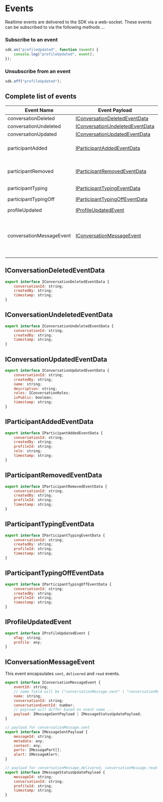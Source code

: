 # Events

Realtime events are delivered to the SDK via a web-socket. These events can be subscribed to via the following methods ...

### Subscribe to an event
```javascript
sdk.on("profileUpdated", function (event) {
    console.log("profileUpdated", event);
});
```

### Unsubscribe from an event
```javascript
sdk.off("profileUpdated");
```

## Complete list of events


| Event Name | Event Payload | Description |
| ---------- | ------------- | ----------- |
| conversationDeleted | [IConversationDeletedEventData](#iconversationdeletedeventdata) |  Sent when a conversation is deleted
| conversationUndeleted | [IConversationUndeletedEventData](#iconversationundeletedeventdata) |  Sent when a conversation is undeleted
| conversationUpdated | [IConversationUpdatedEventData](#iconversationupdatedeventdata) |  Sent when a conversation is updated
| participantAdded | [IParticipantAddedEventData](#iparticipantaddedeventdata) | Sent when a participant is added to a conversation. When a conversation is created, this event will also fire with the owner's profileId.
| participantRemoved | [IParticipantRemovedEventData](#iparticipantremovedeventdata) |  Sent when a participant is removed to a conversation. App needs to check whether the participant is the current user and locally remove the conversation from the UI.
| participantTyping | [IParticipantTypingEventData](#iparticipanttypingeventdata) | Sent when a participant is typing in a conversation
| participantTypingOff | [IParticipantTypingOffEventData](#iparticipanttypingoffeventdata) | Sent when a participant has stopped typing in a conversation
| profileUpdated | [IProfileUpdatedEvent](#iprofileupdatedevent) | Sent when a user's profile is updated  
| conversationMessageEvent | [IConversationMessageEvent](#iconversationmessageevent) | This event is sent for all conversation message related activity. It encapsulates the `sent`, `delivered` and `read` events. It is defined like this so you can handle web-socket conversation message events and events requested from  `sdk.services.appMessaging.getConversationEvents()` seamlessly.





## IConversationDeletedEventData
```javascript
export interface IConversationDeletedEventData {
    conversationId: string;
    createdBy: string;
    timestamp: string;
}      
```

## IConversationUndeletedEventData
```javascript
export interface IConversationUndeletedEventData {
    conversationId: string;
    createdBy: string;
    timestamp: string;
}      
```

## IConversationUpdatedEventData
```javascript
export interface IConversationUpdatedEventData {
    conversationId: string;
    createdBy: string;
    name: string;
    description: string;
    roles: IConversationRoles;
    isPublic: boolean;
    timestamp: string;
}      
```

## IParticipantAddedEventData
```javascript
export interface IParticipantAddedEventData {
    conversationId: string;
    createdBy: string;
    profileId: string;
    role: string;
    timestamp: string;
}
```

## IParticipantRemovedEventData
```javascript
export interface IParticipantRemovedEventData {
    conversationId: string;
    createdBy: string;
    profileId: string;
    timestamp: string;
}
```
## IParticipantTypingEventData
```javascript
export interface IParticipantTypingEventData {
    conversationId: string;
    createdBy: string;
    profileId: string;
    timestamp: string;
}
```
## IParticipantTypingOffEventData
```javascript
export interface IParticipantTypingOffEventData {
    conversationId: string;
    createdBy: string;
    profileId: string;
    timestamp: string;
}
```

## IProfileUpdatedEvent
```javascript
export interface IProfileUpdatedEvent {
    eTag: string;
    profile: any;
}
```

## IConversationMessageEvent
This event encapsulates `sent`, `delivered` and `read` events.


```javascript
export interface IConversationMessageEvent {
    eventId: string;
    // name field will be ["conversationMessage.sent" | "conversationMessage.read" | "conversationMessage.delivered"]
    name: string;
    conversationId: string;
    conversationEventId: number;
    // payload will differ based on event name ...
    payload: IMessageSentPayload | IMessageStatusUpdatePayload;
}

// payload for conversationMessage.sent
export interface IMessageSentPayload {
    messageId: string;
    metadata: any;
    context: any;
    parts: IMessagePart[];
    alert: IMessageAlert;
}

// payload for conversationMessage.delivered, conversationMessage.read
export interface IMessageStatusUpdatePayload {
    messageId: string;
    conversationId: string;
    profileId: string;
    timestamp: string;
}
```